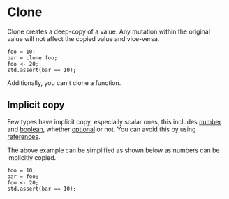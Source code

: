 # Clone

Clone creates a deep-copy of a value. Any mutation within the original value will not affect the copied value and vice-versa.

```butter
foo = 10;
bar = clone foo;
foo <- 20;
std.assert(bar == 10);
```

Additionally, you can't clone a function.

## Implicit copy

Few types have implicit copy, especially scalar ones, this includes [number] and [boolean], whether [optional] or not. You can avoid this by using [references].

[number]: number.md
[boolean]: boolean.md
[optional]: null_and_optional.md
[references]: reference.md

The above example can be simplified as shown below as numbers can be implicitly copied.

```butter
foo = 10;
bar = foo;
foo <- 20;
std.assert(bar == 10);
```
